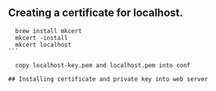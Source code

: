 
## Creating a certificate for localhost.

````
  brew install mkcert 
  mkcert -install
  mkcert localhost
```

  copy localhost-key.pem and localhost.pem into conf

## Installing certificate and private key into web server 
